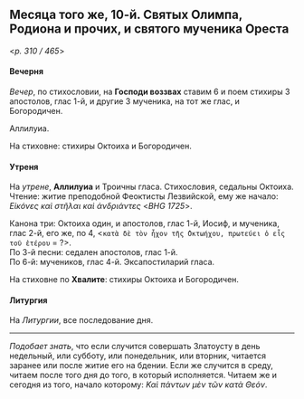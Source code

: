 
## Месяца того же, 10-й. Святых Олимпа, Родиона и прочих, и святого мученика Ореста

<*p. 310 / 465*>

#### Вечерня

*Вечер*, по стихословии, на **Господи воззвах** ставим 6 и поем стихиры 3 
апостолов, глас 1-й, и другие 3 мученика, на тот же глас, и Богородичен. 

Аллилуиа. 

На стиховне: стихиры Октоиха и Богородичен.

#### Утреня

На *утрене*, **Аллилуиа** и Троичны гласа. Стихословия, седальны Октоиха. 
Чтение: житие преподобной Феоктисты Лезвийской, ему же начало: 
*Εἰκόνες καὶ στῆλαι καὶ ἀνδριάντες* <*BHG 1725*>.    

Канона три: Октоиха один, и апостолов, глас 1-й, Иосиф, и мученика, глас 2-й, 
его же, по 4, <`κατὰ δὲ τὸν ἦχον τῆς ̓Οκτωήχου, πρωτεύει ὁ εἷς τοῦ ἑτέρου` = ?>.  
По 3-й песни: седален апостолов, глас 1-й.   
По 6-й: мучеников, глас 4-й. 
Эксапостиларий гласа.   

На стиховне по **Хвалите**: стихиры Октоиха и Богородичен. 

#### Литургия

На *Литургии*, все последование дня.

---

*Подобает знать*, что если случится совершать Златоусту в день недельный, или субботу, 
или понедельник, или вторник, читается заранее или после житие его на бдении. Если же 
случится в среду, читаем после того дня до того, в который исполняется. Читаем же и 
сегодня из того, начало которому: *Καὶ πάντων μὲν τῶν κατὰ Θεόν*. 
